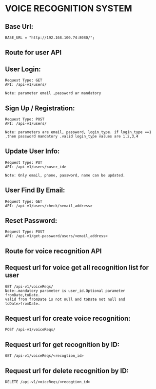 # VOICE RECOGNITION SYSTEM

Base Url:
---------
    BASE_URL = "http://192.168.100.74:8080/";

## Route for user API

User Login:
---------------------------------------------------------------
    Request Type: GET 
    API: /api-v1/users/
    
    Note: parameter email ,password ar mandatory
 
 Sign Up / Registration:
 ------------------------------------------------------------------
    Request Type: POST 
    API: /api-v1/users/
    
    Note: parameters are email, password, login_type. if login_type ==1 ,then password mandatory .valid login_type values are 1,2,3,4
    
Update User Info:
----------------------------------------------------------------------------------
    Request Type: PUT 
    API: /api-v1/users/<user_id>
    
    Note: Only email, phone, password, name can be updated.
 
User Find By Email:
--------------------------------------------------------------------
    Request Type: GET 
    API: /api-v1/users/check/<email_address>

Reset Password:
----------------------------------
    Request Type: POST 
    API: /api-v1/get-password/users/<email_address>
  
## Route for voice recognition API

Request url for voice get all recognition list for user
---------------------------------------------------------------------------------------
    GET /api-v1/voiceReqs/
    Note:.mandatory parameter is user_id.Optional parameter fromDate,toDate.
    valid from fromDate is not null and toDate not null and toDate>fromDate.
    

Request url for create voice recognition:
-----------------------------------------
    POST /api-v1/voiceReqs/

Request url for get  recognition by ID:
-----------------------------------------
    GET /api-v1/voiceReqs/<recogtion_id>

Request url for delete recognition by ID:
---------------------------------------------
    DELETE /api-v1/voiceReqs/<recogtion_id>
